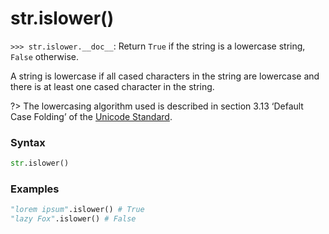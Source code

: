 # str.islower()

`>>> str.islower.__doc__`: Return `True` if the string is a lowercase string, `False` otherwise.

A string is lowercase if all cased characters in the string are lowercase and there is at least one cased character in the string.

?> The lowercasing algorithm used is described in section 3.13 ‘Default Case Folding’ of the [Unicode Standard](https://www.unicode.org/versions/Unicode15.0.0/ch03.pdf).

### Syntax

```python
str.islower()
```

### Examples

```python
"lorem ipsum".islower() # True
"lazy Fox".islower() # False
```